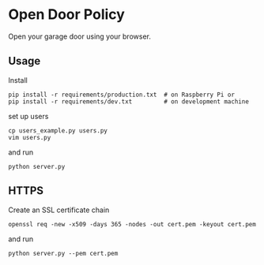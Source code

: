 Open Door Policy
================

Open your garage door using your browser.


Usage
-----

Install

    pip install -r requirements/production.txt  # on Raspberry Pi or
    pip install -r requirements/dev.txt         # on development machine

set up users

    cp users_example.py users.py
    vim users.py

and run

    python server.py


HTTPS
-----

Create an SSL certificate chain

    openssl req -new -x509 -days 365 -nodes -out cert.pem -keyout cert.pem

and run

    python server.py --pem cert.pem
